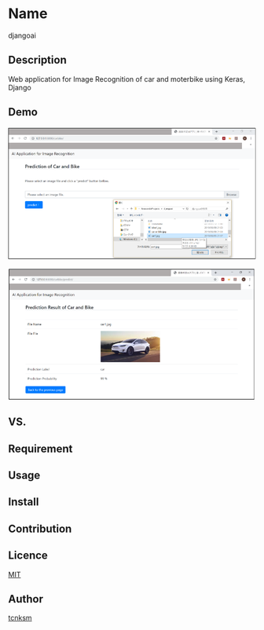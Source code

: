 

Name
====

djangoai

## Description

Web application for Image Recognition of car and moterbike using Keras, Django 

## Demo

![car1](https://github.com/akadahiroyasu/djangoai/blob/master/images/window_1.png)

![car2](https://github.com/akadahiroyasu/djangoai/blob/master/images/window_2.png)


## VS. 

## Requirement

## Usage

## Install

## Contribution

## Licence

[MIT](https://github.com/tcnksm/tool/blob/master/LICENCE)

## Author

[tcnksm](https://github.com/tcnksm)

